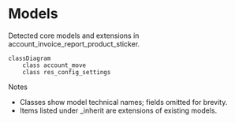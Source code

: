 # Models

Detected core models and extensions in account_invoice_report_product_sticker.

```mermaid
classDiagram
    class account_move
    class res_config_settings
```

Notes
- Classes show model technical names; fields omitted for brevity.
- Items listed under _inherit are extensions of existing models.
